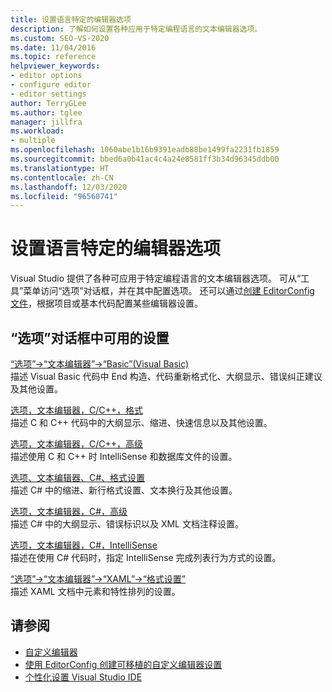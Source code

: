```yaml
---
title: 设置语言特定的编辑器选项
description: 了解如何设置各种应用于特定编程语言的文本编辑器选项。
ms.custom: SEO-VS-2020
ms.date: 11/04/2016
ms.topic: reference
helpviewer_keywords:
- editor options
- configure editor
- editor settings
author: TerryGLee
ms.author: tglee
manager: jillfra
ms.workload:
- multiple
ms.openlocfilehash: 1060abe1b16b9391eadb88be1499fa2231fb1859
ms.sourcegitcommit: bbed6a0b41ac4c4a24e8581ff3b34d96345ddb00
ms.translationtype: HT
ms.contentlocale: zh-CN
ms.lasthandoff: 12/03/2020
ms.locfileid: "96560741"
---
```

# <a name="set-language-specific-editor-options"></a>设置语言特定的编辑器选项

Visual Studio 提供了各种可应用于特定编程语言的文本编辑器选项。 可从“工具”菜单访问“选项”对话框，并在其中配置选项。 还可以通过[创建 EditorConfig 文件](../../ide/create-portable-custom-editor-options.md)，根据项目或基本代码配置某些编辑器设置。

## <a name="settings-available-in-the-options-dialog-box"></a>“选项”对话框中可用的设置

[“选项”->“文本编辑器”->“Basic”(Visual Basic)](../../ide/reference/options-text-editor-basic-visual-basic.md)\
描述 Visual Basic 代码中 End 构造、代码重新格式化、大纲显示、错误纠正建议及其他设置。

[选项，文本编辑器，C/C++，格式](../../ide/reference/options-text-editor-c-cpp-formatting.md)\
描述 C 和 C++ 代码中的大纲显示、缩进、快速信息以及其他设置。

[选项，文本编辑器，C/C++，高级](../../ide/reference/options-text-editor-c-cpp-advanced.md)\
描述使用 C 和 C++ 时 IntelliSense 和数据库文件的设置。

[选项、文本编辑器、C#、格式设置](../../ide/reference/options-text-editor-csharp-formatting.md)\
描述 C# 中的缩进、新行格式设置、文本换行及其他设置。

[选项，文本编辑器，C#，高级](../../ide/reference/options-text-editor-csharp-advanced.md)\
描述 C# 中的大纲显示、错误标识以及 XML 文档注释设置。

[选项，文本编辑器，C#，IntelliSense](../../ide/reference/options-text-editor-csharp-intellisense.md)\
描述在使用 C# 代码时，指定 IntelliSense 完成列表行为方式的设置。

[“选项”->“文本编辑器”->“XAML”->“格式设置”](../../ide/reference/options-text-editor-xaml-formatting.md)\
描述 XAML 文档中元素和特性排列的设置。

## <a name="see-also"></a>请参阅

- [自定义编辑器](../how-to-change-text-case-in-the-editor.md)
- [使用 EditorConfig 创建可移植的自定义编辑器设置](../../ide/create-portable-custom-editor-options.md)
- [个性化设置 Visual Studio IDE](../../ide/personalizing-the-visual-studio-ide.md)
